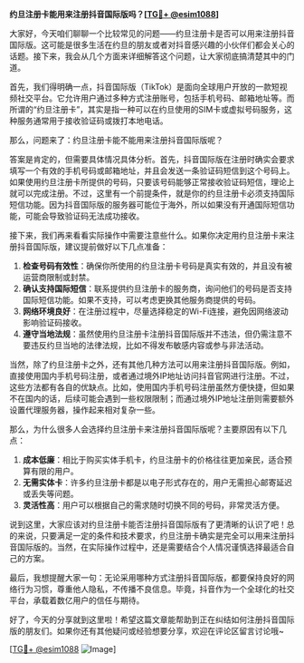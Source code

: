 **约旦注册卡能用来注册抖音国际版吗？[[TG💪+ @esim1088](https://t.me/s/esim1088)]**

大家好，今天咱们聊聊一个比较常见的问题——约旦注册卡是否可以用来注册抖音国际版。这可能是很多生活在约旦的朋友或者对抖音感兴趣的小伙伴们都会关心的话题。接下来，我会从几个方面来详细解答这个问题，让大家彻底搞清楚其中的门道。

首先，我们得明确一点，抖音国际版（TikTok）是面向全球用户开放的一款短视频社交平台。它允许用户通过多种方式注册账号，包括手机号码、邮箱地址等。而所谓的“约旦注册卡”，其实是指一种可以在约旦使用的SIM卡或虚拟号码服务，这种服务通常用于接收验证码或拨打本地电话。

那么，问题来了：约旦注册卡能不能用来注册抖音国际版呢？

答案是肯定的，但需要具体情况具体分析。首先，抖音国际版在注册时确实会要求填写一个有效的手机号码或邮箱地址，并且会发送一条验证码短信到这个号码上。如果使用约旦注册卡所提供的号码，只要该号码能够正常接收验证码短信，理论上就可以完成注册。不过，这里有一个前提条件，就是你的约旦注册卡必须支持国际短信功能。因为抖音国际版的服务器可能位于海外，所以如果没有开通国际短信功能，可能会导致验证码无法成功接收。

接下来，我们再来看看实际操作中需要注意些什么。如果你决定用约旦注册卡来注册抖音国际版，建议提前做好以下几点准备：

1. **检查号码有效性**：确保你所使用的约旦注册卡号码是真实有效的，并且没有被运营商限制或封禁。
2. **确认支持国际短信**：联系提供约旦注册卡的服务商，询问他们的号码是否支持国际短信功能。如果不支持，可以考虑更换其他服务商提供的号码。
3. **网络环境良好**：在注册过程中，尽量选择稳定的Wi-Fi连接，避免因网络波动影响验证码接收。
4. **遵守当地法规**：虽然使用约旦注册卡注册抖音国际版并不违法，但仍需注意不要违反约旦当地的法律法规，比如不得发布敏感内容或参与非法活动。

当然，除了约旦注册卡之外，还有其他几种方法可以用来注册抖音国际版。例如，直接使用国内手机号码注册，或者通过境外IP地址访问抖音官网进行注册。不过，这些方法都有各自的优缺点。比如，使用国内手机号码注册虽然方便快捷，但如果不在国内的话，后续可能会遇到一些权限限制；而通过境外IP地址注册则需要额外设置代理服务器，操作起来相对复杂一些。

那么，为什么很多人会选择约旦注册卡来注册抖音国际版呢？主要原因有以下几点：

1. **成本低廉**：相比于购买实体手机卡，约旦注册卡的价格往往更加亲民，适合预算有限的用户。
2. **无需实体卡**：许多约旦注册卡都是以电子形式存在的，用户无需担心邮寄延迟或丢失等问题。
3. **灵活性高**：用户可以根据自己的需求随时切换不同的号码，非常灵活方便。

说到这里，大家应该对约旦注册卡能否注册抖音国际版有了更清晰的认识了吧！总的来说，只要满足一定的条件和技术要求，约旦注册卡确实是完全可以用来注册抖音国际版的。当然，在实际操作过程中，还是需要结合个人情况谨慎选择最适合自己的方案。

最后，我想提醒大家一句：无论采用哪种方式注册抖音国际版，都要保持良好的网络行为习惯，尊重他人隐私，不传播不良信息。毕竟，抖音作为一个全球化的社交平台，承载着数亿用户的信任与期待。

好了，今天的分享就到这里啦！希望这篇文章能帮助到正在纠结如何注册抖音国际版的朋友们。如果你还有其他疑问或经验想要分享，欢迎在评论区留言讨论哦~

[[TG💪+ @esim1088](https://t.me/s/esim1088) ![Image](https://i.postimg.cc/4NQfJmqS/Snipaste-2025-05-13-00-14-12.png)]